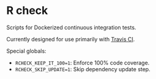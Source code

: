 # R check

Scripts for Dockerized continuous integration tests.

Currently designed for use primarily with [Travis CI][].

Special globals:

- `RCHECK_KEEP_IT_100=1`: Enforce 100% code coverage.
- `RCHECK_SKIP_UPDATE=1`: Skip dependency update step.

[travis ci]: https://travis-ci.com/
